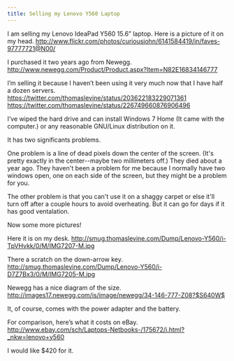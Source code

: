 ```yaml
---
title: Selling my Lenovo Y560 Laptop
---
```


I am selling my Lenovo IdeaPad Y560 15.6” laptop. Here is a picture of it on my head.
http://www.flickr.com/photos/curiousjohn/6141584419/in/faves-97777721@N00/

I purchased it two years ago from Newegg.
http://www.newegg.com/Product/Product.aspx?Item=N82E16834146777

I’m selling it because I haven’t been using it very much now that I have half a dozen servers.
https://twitter.com/thomaslevine/status/203622183229071361
https://twitter.com/thomaslevine/status/226749660876906496

I’ve wiped the hard drive and can install Windows 7 Home (It came with the computer.) or any reasonable GNU/Linux distribution on it.

It has two significants problems.

One problem is a line of dead pixels down the center of the screen. (It's pretty exactly in the center--maybe two millimeters off.) They died about a year ago. They haven't been a problem for me because I normally have two windows open, one on each side of the screen, but they might be a problem for you.

The other problem is that you can't use it on a shaggy carpet or else it'll turn off after a couple hours to avoid overheating. But it can go for days if it has good ventalation.

Now some more pictures!

Here it is on my desk.
http://smug.thomaslevine.com/Dump/Lenovo-Y560/i-TpVHvkk/0/M/IMG7207-M.jpg

There a scratch on the down-arrow key.
http://smug.thomaslevine.com/Dump/Lenovo-Y560/i-D7Z7Bx3/0/M/IMG7205-M.jpg

Newegg has a nice diagram of the size.
http://images17.newegg.com/is/image/newegg/34-146-777-Z08?$S640W$

It, of course, comes with the power adapter and the battery.

For comparison, here’s what it costs on eBay.
http://www.ebay.com/sch/Laptops-Netbooks-/175672/i.html?_nkw=lenovo+y560

I would like $420 for it.
